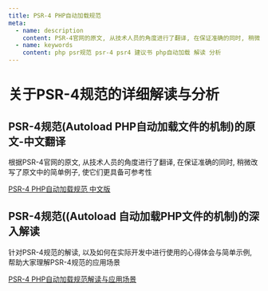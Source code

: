 ```yaml
---
title: PSR-4 PHP自动加载规范
meta:
  - name: description
    content: PSR-4官网的原文, 从技术人员的角度进行了翻译, 在保证准确的同时, 稍微改写了原文中的简单例子, 使它们更具备可参考性, 帮助大家理解php自动加载的原理 PSR-4标准的应用场景
  - name: keywords
    content: php psr规范 psr-4 psr4 建议书 php自动加载 解读 分析
---
```


# 关于PSR-4规范的详细解读与分析

## PSR-4规范(Autoload PHP自动加载文件的机制)的原文-中文翻译

根据PSR-4官网的原文, 从技术人员的角度进行了翻译, 在保证准确的同时, 稍微改写了原文中的简单例子, 使它们更具备可参考性

[PSR-4 PHP自动加载规范 中文版](./标准建议书.md)

## PSR-4规范((Autoload 自动加载PHP文件的机制)的深入解读

针对PSR-4规范的解读, 以及如何在实际开发中进行使用的心得体会与简单示例, 帮助大家理解PSR-4规范的应用场景

[PSR-4 PHP自动加载规范解读与应用场景](./标准建议书解读.md)